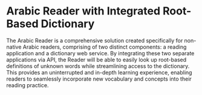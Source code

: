 # Arabic Reader with Integrated Root-Based Dictionary
The Arabic Reader is a comprehensive solution created specifically for non-native Arabic readers, comprising of two distinct components: a reading application and a dictionary web service. By integrating these two separate applications via API, the Reader will be able to easily look up  root-based definitions of unknown words while streamlining access to the dictionary. This provides an uninterrupted and in-depth learning experience, enabling readers to seamlessly incorporate new vocabulary and concepts into their reading practice. 

